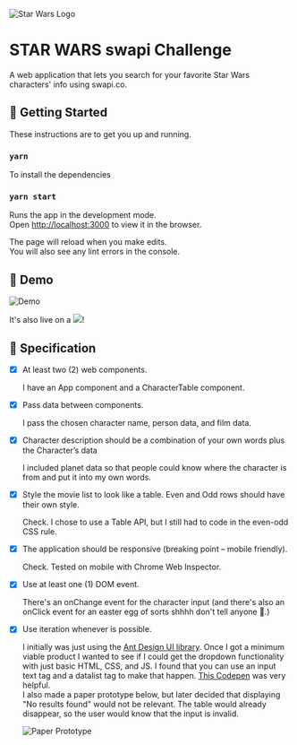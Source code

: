 ![Star Wars Logo](https://upload.wikimedia.org/wikipedia/commons/thumb/6/6c/Star_Wars_Logo.svg/694px-Star_Wars_Logo.svg.png)
# STAR WARS swapi Challenge
A web application that lets you search for your favorite Star Wars characters' info using swapi.co.

## 🚀 Getting Started
These instructions are to get you up and running.

### `yarn`
To install the dependencies

### `yarn start`
Runs the app in the development mode.<br />
Open [http://localhost:3000](http://localhost:3000) to view it in the browser.

The page will reload when you make edits.<br />
You will also see any lint errors in the console.

## 🎁 Demo
![Demo](https://media.giphy.com/media/SYpGmAZYXcSAcchCzx/giphy.gif)

It's also live on a [<img src="https://i.ibb.co/JcFQ44y/Screen-Shot-2019-10-23-at-9-45-21-AM.png">](https://star-wars-directory-challenge.netlify.com/)!

## 📝 Specification
- [x] At least two (2) web components.

    I have an App component and a CharacterTable component.
- [x] Pass data between components.

    I pass the chosen character name, person data, and film data.
- [x] Character description should be a combination of your own words plus the Character’s data

   I included planet data so that people could know where the character is from and put it into my own words.
- [x] Style the movie list to look like a table. Even and Odd rows should have their own style.

    Check. I chose to use a Table API, but I still had to code in the even-odd CSS rule.
- [x] The application should be responsive (breaking point – mobile friendly).

    Check. Tested on mobile with Chrome Web Inspector.
- [x] Use at least one (1) DOM event.

    There's an onChange event for the character input (and there's also an onClick event for an easter egg of sorts shhhh don't tell anyone 👀.)
- [x] Use iteration whenever is possible.

    I initially was just using the [Ant Design UI library](https://ant.design/). Once I got a minimum viable product I wanted to see if I could get the dropdown functionality with just basic HTML, CSS, and JS. I found that you can use an input text tag and a datalist tag to make that happen. [This Codepen](https://codepen.io/BTM/pen/ZKxKPo?editors=1111) was very helpful.
    
    I also made a paper prototype below, but later decided that displaying "No results found" would not be relevant. The table would already disappear, so the user would know that the input is invalid.
    
    ![Paper Prototype](https://i.ibb.co/C0MJgzN/IMG-3586-1.jpg)
